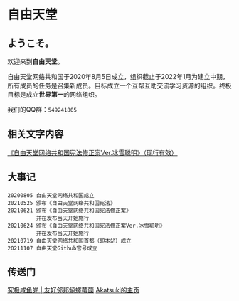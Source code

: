 # 自由天堂
## ようこそ。

欢迎来到**自由天堂**。

自由天堂网络共和国于2020年8月5日成立，组织截止于2022年1月为建立中期，所有成员的任务是召集新成员。目标成立一个互帮互助交流学习资源的组织。终极目标是成立**世界第一**的网络组织。

我们的QQ群：```549241805```

##  相关文字内容

[《自由天堂网络共和国宪法修正案Ver.冰雪聪明》（现行有效）](EffectiveConstitution.md)

## 大事记

```
20200805 自由天堂网络共和国成立
20210525 颁布《自由天堂网络共和国宪法》
20210621 颁布《自由天堂网络共和国宪法修正案》
		 并在发布当天开始施行
20210624 颁布《自由天堂网络共和国宪法修正案Ver.冰雪聪明》
		 并在发布当天开始施行
20210719 自由天堂网络共和国首都（即本站）成立
20211107 自由天堂Github官号成立
```

## 传送门
[究极咸鱼党 \| 友好邻邦鰝蠌蔕蔮](https://kmyoamoa.github.io/usfparty/)
[Akatsuki的主页](https://kmyoamoa.github.io/)
